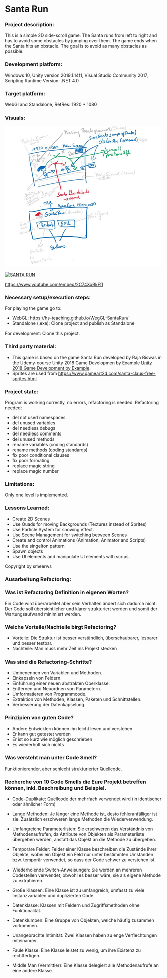 # Santa Run

### Project description: 
This is a simple 2D side-scroll game. The Santa runs from left to right and has to avoid some obstacles by jumping over them.
The game ends when the Santa hits an obstacle.  The goal is to avoid as many obstacles as possible.

### Development platform: 
Windows 10, Unity version 2019.1.14f1, Visual Studio Community 2017, Scripting Runtime Version: .NET 4.0

### Target platform: 
WebGl and Standalone, RefRes: 1920 * 1080


### Visuals: 
<div>
<img src = "./Screenshots/sketch-SantaRun.JPG" width = "500">
</div>

[![SANTA RUN](https://i9.ytimg.com/vi/2C74XxBkFfI/mq1.jpg?sqp=CNWnze8F&rs=AOn4CLBrmO-tJ3gQ2BNeMxvrmQcsIhhcgQ)](https://www.youtube.com/embed/2C74XxBkFfI "Santa RUN")

https://www.youtube.com/embed/2C74XxBkFfI

### Necessary setup/execution steps: 
For playing the game go to: 
* WebGL: https://hs-teaching.github.io/WegGL-SantaRun/
* Standalone (.exe): Clone project and publish as Standalone

For development: Clone this project. 

### Third party material: 
* This game is based on the game Santa Run developed by Raja Biswas in the Udemy-course Unity 2018 Game Developmen by Example 
[Unity 2018 Game Development by Example](https://www.udemy.com/course/unity-2d-game-development-by-example/).
* Sprites are used from https://www.gameart2d.com/santa-claus-free-sprites.html


### Project state: 
Program is working correctly, no errors, refactoring is needed.
Refactoring needed: 
* del not used namespaces
* del unused variables
* del needless debugs
* del needless comments
* del unused methods
* rename variables (coding standards)
* rename methods (coding standards)
* fix poor conditional clauses
* fix poor formating
* replace magic string
* replace magic number

### Limitations: 
Only one level is implemented. 

### Lessons Learned: 
* Create 2D Scenes
* Use Quads for moving Backgrounds (Textures instead of Sprites)
* Use Particle System for snowing effect.
* Use Scene Management for switching between Scenes
* Create and control Animations (Animation, Animator and Scripts)
* Use the singelton pattern
* Spawn objects
* Use UI elements and manipulate UI elements with scrips


Copyright by smeerws

### Ausarbeitung Refactoring:

### Was ist Refactoring Definition in eigenen Worten?
Ein Code wird überarbeitet aber sein Verhalten ändert sich dadurch nicht. Der Code soll übersichtlicher und klarer strukturiert werden und somit der Wartungsaufwand minimiert werden.

### Welche Vorteile/Nachteile birgt Refactoring?
* Vorteile:
Die Struktur ist besser verständlich, überschaubarer, lesbarer und besser testbar.
* Nachteile:
Man muss mehr Zeit ins Projekt stecken

### Was sind die Refactoring-Schritte?

* Umbenennen von Variablen und Methoden.
* Einkapseln von Feldern.
* Einführung einer neuen abstrakten Oberklasse.
* Entfernen und Neuordnen von Parametern.
* Umformatieren von Programmcode.
* Extraktion von Methoden, Klassen, Paketen und Schnittstellen.
* Verbesserung der Datenkapselung.


### Prinzipien von guten Code?
- Andere Entwicklern können ihn leicht lesen und verstehen
- Er kann gut getestet werden
- Er ist so kurz wie möglich geschrieben
- Es wiederholt sich nichts

### Was versteht man unter Code Smell?
Funktionierender, aber schlecht strukturierter Quellcode.

### Recherche von 10 Code Smells die Eure Projekt betreffen können, inkl. Beschreibung und Beispiel.


- Code-Duplikate:
Quellcode der mehrfach verwendet wird (in identischer oder ähnlicher Form)

- Lange Methoden: 
Je länger eine Methode ist, desto fehleranfälliger ist sie. Zusätzlich erschweren lange Methoden die Wiederverwendung.

- Umfangreiche Parameterlisten: 
Sie erschweren das Verständnis von Methodenaufrufen, da Attribute von Objekten als Parameterliste übergeben werden, anstatt das Objekt an die Methode zu übergeben.

- Temporäre Felder: 
Felder einer Klasse beschreiben die Zustände ihrer Objekte, wobei ein Objekt ein Feld nur unter bestimmten Umständen bzw. temporär verwendet, so dass der Code schwer zu verstehen ist.

- Wiederholende Switch-Anweisungen: 
Sie werden an mehreren Codestellen verwendet, obwohl es besser wäre, sie als eigene Methode zu extrahieren.

- Große Klassen: 
Eine Klasse ist zu umfangreich, umfasst zu viele Instanzvariablen und duplizierten Code.

- Datenklasse: 
Klassen mit Feldern und Zugriffsmethoden ohne Funktionalität.

- Datenklumpen: 
Eine Gruppe von Objekten, welche häufig zusammen vorkommen.

- Unangebrachte Intimität: 
Zwei Klassen haben zu enge Verflechtungen miteinander.

- Faule Klasse: 
Eine Klasse leistet zu wenig, um ihre Existenz zu rechtfertigen.

- Middle Man (Vermittler): 
Eine Klasse delegiert alle Methodenaufrufe an eine andere Klasse.



